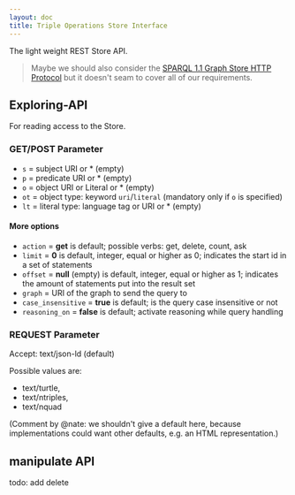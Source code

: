 ```yaml
---
layout: doc
title: Triple Operations Store Interface
---
```


The light weight REST Store API.

> Maybe we should also consider the [SPARQL 1.1 Graph Store HTTP Protocol](http://www.w3.org/TR/2013/REC-sparql11-http-rdf-update-20130321/) but it doesn't seam to cover all of our requirements.

## Exploring-API

For reading access to the Store.

### GET/POST Parameter

- `s` = subject URI or * (empty)
- `p` = predicate URI or * (empty)
- `o` = object URI or Literal or * (empty)
- `ot` = object type: keyword `uri`/`literal` (mandatory only if `o` is specified)
- `lt` = literal type: language tag or URI or * (empty)

#### More options
- `action` = **get** is default; possible verbs: get, delete, count, ask
- `limit` = **0** is default, integer, equal or higher as 0; indicates the start id in a set of statements
- `offset` = **null** (empty) is default, integer, equal or higher as 1; indicates the amount of statements put into the result set
- `graph` = URI of the graph to send the query to
- `case_insensitive` = **true** is default; is the query case insensitive or not
- `reasoning_on` = **false** is default; activate reasoning while query handling

### REQUEST Parameter

Accept: text/json-ld (default)

Possible values are: 
- text/turtle, 
- text/ntriples, 
- text/nquad 

(Comment by @nate: we shouldn't give a default here, because implementations could want other defaults, e.g. an HTML representation.)

## manipulate API

todo: add delete
